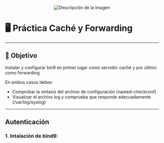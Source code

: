 <p align="center">
  <img src="https://github.com/user-attachments/assets/92b13dd5-01d7-4f83-8bb6-e218dfb11235" alt="Descripción de la imagen"/>
</p>

# 🖥️ Práctica Caché y Forwarding

---

## 🎯 Objetivo

Instalar y configurar bin9 en primer lugar como servidor caché y por último como forwarding. 

En ambos casos debes:

- Comprobar la sintaxis del archivo de configuración (named-checkconf)
- Visualizar el archivo log y comprueba que responde adecuadamente (/var/log/syslog)

---

## Autenticación

### 1. Intalación de bind9:

``````
